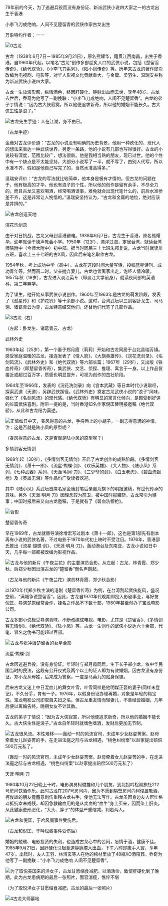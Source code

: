 79年前的今天，为了逃避兵役而没有身份证、新派武侠小说四大家之一的古龙出生于香港

小李飞刀成绝响，人间不见楚留香的武侠作家古龙出生

万象特约作者：一一

![0古龙](0古龙.jpg)

古龙（1938年6月7日－1985年9月21日），原名熊耀华，籍贯江西南昌，出生于香港。自1960年代起，以笔名“古龙”创作多部脍炙人口的武侠小说，包括《楚留香传奇》、《绝代双骄》、《小李飞刀系列》、《陆小凤传奇》等。历年来古龙的著作屡次改编为电视剧、电影等，对华人影视文化贡献重大，与金庸、梁羽生、温瑞安并称为新派武侠小说四大家。

古龙一生放浪形骸，纵情酒色，终因肝硬化、静脉出血而去世，享年48岁。古龙去世后，乔奇为他写了一副挽联：“小李飞刀成绝响，人间不见楚留香”。古龙的弟子丁情说：“因为古大侠寂寞，所以他便追求新奇，所以他的婚姻不能长久。古大侠生性是浪子。”

![古龙先生手迹：人在江湖，身不由已。](古龙先生手迹：人在江湖，身不由已。.jpg)

（古龙手迹）

金庸对古龙评价道：“古龙的小说没有明确的历史背景，他用一种欧化的、现代人的想法来表达一种武侠世界，另走一条路，他的小说有几部也写得很好。古龙的小说较有深度，范围比较广，想法很新。他是我相当熟的朋友，现已过世。他的个性中有一个缺点是不太能坚持，大部分小说写了一半，就不写了，由别人代写，所以水准不齐，假如是他自己写完了的，当然水准高得多。”

温瑞安评价：“古龙的写法就比较简单，他本身是极有才情的。但古龙的问题在于，他有极高的才华，他也有浪子的个性，所以他的创作是留有余手，不尽全力的。而且古龙又喜欢喝酒，经常喝酒误事，难免就会出现代笔什么的，前后水准参差不齐，这是非常让人惋惜的。”温瑞安坚持认为，“古龙和金庸的地位，绝对应该是并排的。”

![古龙创造天地](古龙创造天地.jpg)

浣花洗剑录

由于对日抗战，古龙父母到香港避难。1938年6月7日，古龙生于香港，原名熊耀华。幼年就读于德声教会小学。1950年（12岁），漂洋过海，定居台湾，就读台湾师院附中（今师大附中）初中部。据当时同届三十七班朱邦复说，古龙当时就读卅五班，喜欢上三十七班的古X凤，因此后来笔名取作古龙。

1954年秋，考上成功中学（高中）。古龙在这段时间大量写诗，投稿蓝星诗刊、成功青年等。然而高二时，父亲抛弃妻儿，古龙也曾离家出走，饱经人情冷暖。1957年秋（19岁），古龙进入淡江英专（即淡江大学前身），就读夜间部的英语科，第二年弃学。

为了谋生，他开始从事武侠小说创作。1960年至1963年是古龙的萌发阶段，发表了《孤星传》和《护花铃》等十余部小说。这时，台湾武坛以三剑客卧龙生、司马翎、诸葛青云为尊，古龙特意结交他们，还替他们代笔了几部作品。

![3古龙（右）](3古龙（右）.jpg)

（左起：卧龙生、诸葛青云、古龙）

武林外史

1963年起（25岁），第一个妻子郑月霞（莉莉）开始和古龙同居于台北县瑞芳镇。感受家庭温暖的古龙，接连发表了《情人箭》、《大旗英雄传》、《浣花洗剑录》、《名剑风流》、《武林外史》和《绝代双骄》等六部长篇；1967年（29岁），又出版《铁血传奇》（即楚留香传奇），集武侠、文艺、侦探、推理、寓言于一身。以上作品皆接近或超过百万字，质感也明显提升，可视为创作的茁壮阶段。

1964年至1966年，发表的《浣花洗剑录》向《宫本武藏》等日本时代小说取经，探索武道（天道），另辟武侠蹊径。《武林外史》奠定古龙武侠小说的“浪子”风味，强化了《名剑风流》的现代感。《绝代双骄》有明显的寓言化倾向，是颇受到好评的长篇武侠喜剧。附带一提的是，当时香港知名作家倪匡替明报邀稿《绝代双骄》，从此和古龙结为莫逆。

![正值如日中天，春风得意的古龙，手捋唇上的小胡子，一副志得意满的神情。注：这是否就是陆小凤的原型呢？](正值如日中天，春风得意的古龙，手捋唇上的小胡子，一副志得意满的神情。注：这是否就是陆小凤的原型呢？.jpg)

（春风得意的古龙，这是否就是陆小凤的原型呢？）

多情剑客无情剑

1968年起（30岁），《多情剑客无情剑》开启了古龙创作的成熟阶段。《多情剑客无情剑》、《萧十一郎》、《流星‧蝴蝶‧剑》、《欢乐英雄》、《大人物》、《陆小凤》系列、《七种武器》系列、《天涯‧明月‧刀》、《三少爷的剑》、《白玉老虎》、《碧血洗银枪》及《英雄无泪》等作品均广受读者欢迎。

其中《陆小凤》系武坛首席名家金庸封笔后亲自为旗下的明报邀稿，有世代传承的意味。另外《天涯‧明月‧刀》因理念较为前卫，被中国时报腰斩，古龙常引为憾事；中国时报后来又向古龙邀稿，于是就有了《碧血洗银枪》。

![合影](合影.jpg)

楚留香传奇

早在1969年，古龙就替导演徐增宏写过剧本《萧十一郎》，这也是第1部先有剧本再有小说的武侠名著。不过电影于1970年代初上映时不受注目。1976年，香港邵氏推出《流星·蝴蝶·剑》、《天涯‧明月‧刀》，轰动港台及东南亚，古龙小说如日中天，几乎每一部都被改编为影视作品。

![古龙与他的新片《午夜兰花》的主要演员合影。从左起：古龙、林青霞、郑少秋。后郑少秋因出演古龙的“楚留香”而名声鹊起。](古龙与他的新片《午夜兰花》的主要演员合影。从左起：古龙、林青霞、郑少秋。后郑少秋因出演古龙的“楚留香”而名声鹊起。.jpg)

（古龙与他的新片《午夜兰花》演员林青霞、郑少秋合影）

以1970年代郑少秋主演的港剧《楚留香传奇》为例，在台湾刮起武侠旋风，盛况空前，“满城争说楚留香”。因此，古龙自1970年代晚期即投入影剧事业，与好友倪匡、导演楚原经常合作，挂名之作品不下数十部，1980年甚至创办了宝龙电影公司。

古龙多部小说极受导演青睐，不断改编成电视、电影，尤其是《楚留香》、《多情剑客无情剑》、《绝代双骄》、《陆小凤》等。古龙一生创作的武侠小说达六十余部，代笔、冒名之伪书可能超过百部。

![古龙与张冲版楚留香的女星合影](古龙与张冲版楚留香的女星合影.jpg)



流星·蝴蝶·剑

古龙因逃避兵役，没有身份证。年轻时与郑月霞同居，生下长子郑小龙，依中华民国当时的民法，这段有公开仪式及两个以上的证人即为有效婚姻。因古龙没有身份证，郑小龙从母姓，后来成为警察，一度是马英九的贴身保镖。

后来古龙又迷上中日混血儿的舞女叶雪，叶雪同样是他明媒正娶的妻子(同样未登记)，不久分手，育有一子。1976年，以假身份证办理再婚，对象是年轻的梅宝珠。宝龙电影公司即取自夫妇之名。但古龙重友情而轻妻儿，不善经营婚姻，几年后便以离婚告终。晚期女友不计其数。

古龙的弟子丁情说：“因为古大侠寂寞，所以他便追求新奇，所以他的婚姻不能长久。古大侠生性是浪子。”古龙自年轻时就嗜色嗜酒，发财后更加无节制。

![古龙很风流。本性难移——轰动一时的风流官司，未成年少女赵姿菁案。赵母牵着女儿赵姿菁的手，在走进法庭之际与古龙相遇，“桃色纠纷案”以赵家提出赔偿500万元私了。](古龙很风流。本性难移——轰动一时的风流官司，未成年少女赵姿菁案。赵母牵着女儿赵姿菁的手，在走进法庭之际与古龙相遇，“桃色纠纷案”以赵家提出赔偿500万元私了。.jpg)

（轰动一时的风流官司，未成年少女赵姿菁案。赵母牵着女儿赵姿菁的手，在走进法庭之际与古龙相遇，“桃色纠纷案”以赵家提出赔偿500万元私了）

天涯‧明月‧刀

1980年10月22日晚上十时，电影演员柯俊雄和几个朋友，到北投吟松阁旅社212号房间饮酒作乐。此时古龙在207号房间内，因为不愿到隔壁房间向柯俊雄敬酒，柯俊雄的朋友竟蓄意刺伤重残古龙右手，使他无法写作。古龙虽因身边友人帮忙格斗抵抗幸未成残，却因急救输血用的是从卖血的“血牛”身上买来，因而染上肝炎，从此健康更形恶化，“大头、胖子”的体型严重缩减，判若两人。

![古龙和倪匡，于吟风阁事件受伤后。](古龙和倪匡，于吟风阁事件受伤后。.jpg)

（古龙和倪匡，于吟松阁事件受伤后）

婚姻的触礁、电影投资的失利，也造成古龙心中的苦闷，忘情于酒，健康不佳。1985年9月21日，因肝硬化引起食道静脉瘤大出血，下午六时即撒手人寰，享年47岁。出殡时，友人王羽、林清玄等人在他的棺材里放了48瓶XO酒陪葬。乔奇为他写了一副挽联：“小李飞刀成绝响 人间不见楚留香”。

![为了取悦美国来的洋女子，古龙甘愿缩食减肥，以酒活命，致使肝硬化到了晚期。此为古龙患病期的最后一张照片，面容消瘦，憔悴不堪](为了取悦美国来的洋女子，古龙甘愿缩食减肥，以酒活命，致使肝硬化到了晚期。此为古龙患病期的最后一张照片，面容消瘦，憔悴不堪.jpg)

（为了取悦洋女子甘愿缩食减肥，古龙的最后一张照片）

![4古龙大师墓地](4古龙大师墓地.jpg)
